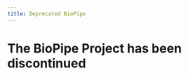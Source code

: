 ```yaml
---
title: Deprecated BioPipe
---
```


The BioPipe Project has been discontinued
=========================================
